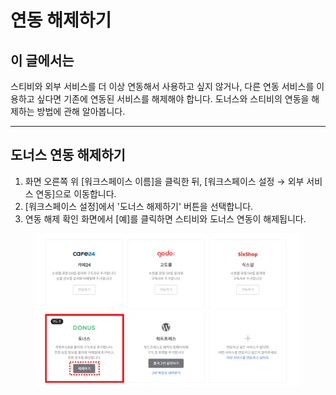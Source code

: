 # 연동 해제하기

## 이 글에서는

스티비와 외부 서비스를 더 이상 연동해서 사용하고 싶지 않거나, 다른 연동 서비스를 이용하고 싶다면 기존에 연동된 서비스를 해제해야 합니다. 도너스와 스티비의 연동을 해제하는 방법에 관해 알아봅니다.

***

## 도너스 연동 해제하기

1. 화면 오른쪽 위 \[워크스페이스 이름]을 클릭한 뒤, \[워크스페이스 설정 → 외부 서비스 연동]으로 이동합니다.
2. \[워크스페이스 설정]에서 '도너스 해제하기' 버튼을 선택합니다.
3. 연동 해제 확인 화면에서 \[예]를 클릭하면 스티비와 도너스 연동이 해제됩니다.

<figure><img src="../../.gitbook/assets/image (20).png" alt=""><figcaption></figcaption></figure>
